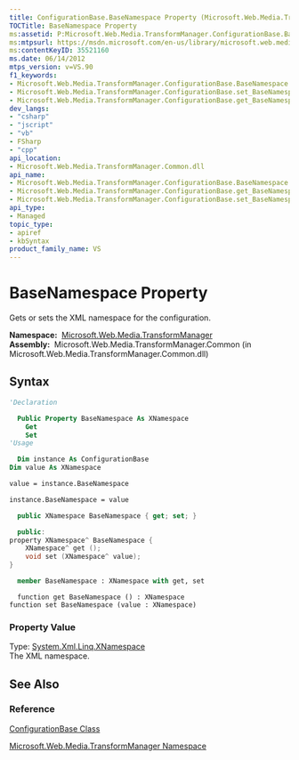 ```yaml
---
title: ConfigurationBase.BaseNamespace Property (Microsoft.Web.Media.TransformManager)
TOCTitle: BaseNamespace Property
ms:assetid: P:Microsoft.Web.Media.TransformManager.ConfigurationBase.BaseNamespace
ms:mtpsurl: https://msdn.microsoft.com/en-us/library/microsoft.web.media.transformmanager.configurationbase.basenamespace(v=VS.90)
ms:contentKeyID: 35521160
ms.date: 06/14/2012
mtps_version: v=VS.90
f1_keywords:
- Microsoft.Web.Media.TransformManager.ConfigurationBase.BaseNamespace
- Microsoft.Web.Media.TransformManager.ConfigurationBase.set_BaseNamespace
- Microsoft.Web.Media.TransformManager.ConfigurationBase.get_BaseNamespace
dev_langs:
- "csharp"
- "jscript"
- "vb"
- FSharp
- "cpp"
api_location:
- Microsoft.Web.Media.TransformManager.Common.dll
api_name:
- Microsoft.Web.Media.TransformManager.ConfigurationBase.BaseNamespace
- Microsoft.Web.Media.TransformManager.ConfigurationBase.get_BaseNamespace
- Microsoft.Web.Media.TransformManager.ConfigurationBase.set_BaseNamespace
api_type:
- Managed
topic_type:
- apiref
- kbSyntax
product_family_name: VS
---
```


# BaseNamespace Property

Gets or sets the XML namespace for the configuration.

**Namespace:**  [Microsoft.Web.Media.TransformManager](microsoft-web-media-transformmanager-namespace.md)  
**Assembly:**  Microsoft.Web.Media.TransformManager.Common (in Microsoft.Web.Media.TransformManager.Common.dll)

## Syntax

```vb
'Declaration

  Public Property BaseNamespace As XNamespace
    Get
    Set
'Usage

  Dim instance As ConfigurationBase
Dim value As XNamespace

value = instance.BaseNamespace

instance.BaseNamespace = value
```

```csharp
  public XNamespace BaseNamespace { get; set; }
```

```cpp
  public:
property XNamespace^ BaseNamespace {
    XNamespace^ get ();
    void set (XNamespace^ value);
}
```

``` fsharp
  member BaseNamespace : XNamespace with get, set
```

```jscript
  function get BaseNamespace () : XNamespace
function set BaseNamespace (value : XNamespace)
```

### Property Value

Type: [System.Xml.Linq.XNamespace](https://msdn.microsoft.com/library/bb291898)  
The XML namespace.  

## See Also

### Reference

[ConfigurationBase Class](configurationbase-class-microsoft-web-media-transformmanager.md)

[Microsoft.Web.Media.TransformManager Namespace](microsoft-web-media-transformmanager-namespace.md)

